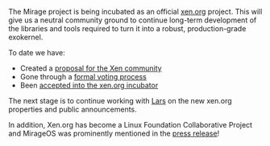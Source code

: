 The Mirage project is being incubated as an official
[xen.org](http://xen.org) project. This will give us a neutral
community ground to continue long-term development of the libraries
and tools required to turn it into a robust, production-grade
exokernel.

To date we have:

- Created a [proposal for the Xen community](http://wiki.xen.org/wiki/Mirage_Incubation_Project_Proposal)
- Gone through a [formal voting process](http://markmail.org/message/ikpv4djvamqpqaez)
- Been [accepted into the xen.org incubator](http://markmail.org/message/ax66a2orx4gh7ak2)

The next stage is to continue working with
[Lars](http://wiki.xen.org/wiki/User:Lars.kurth) on the new xen.org
properties and public announcements. 

In addition, Xen.org has become a Linux Foundation Collaborative Project and
MirageOS was prominently mentioned in the
[press release](http://www.linuxfoundation.org/news-media/announcements/2013/04/xen-become-linux-foundation-collaborative-project)!
